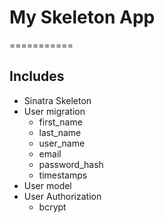 # My Skeleton App
===========

## Includes
- Sinatra Skeleton
- User migration
  - first_name
  - last_name
  - user_name
  - email
  - password_hash
  - timestamps
- User model
- User Authorization
  - bcrypt